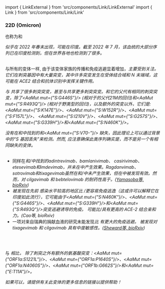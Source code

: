 import { LinkExternal } from 'src/components/Link/LinkExternal'
import { Link } from 'src/components/Link/Link'



<MdxContent filepath="VoCHeader.md'" />

### 22D (Omicron)
也称为<Lin name="BA.2.75" />和<Who name="Omicron" />

<MdxContent filepath="OmicronHeader.md'" />

<Var name="22D (Omicron)"/> 似乎在 2022 年春末出现，可能在印度。截至 2022 年 7 月，该血统的大部分序列已在印度检测到，但在世界各地也检测到了很多。
<br/><br/>

与所有的<Who name="Omicron" />变体一样, 由于该变体家族的传播和免疫逃避显着增加，<Var name="22D (Omicron)" prefix=""/>主要受到关注。它们在刺突基因中有大量突变，其中许多突变发生在受体结合域和 N 末端域，这可能在 ACE2 结合和抗体识别中发挥关键作用。
<br/>

<Var name="22D (Omicron)" prefix=""/>与 <Var name="21K (Omicron)" prefix=""/>共享了很多刺突突变，甚至与<Var name="21L (Omicron)" prefix=""/>共享更多刺突突变。<Var name="22D (Omicron)" prefix=""/>和它的父代有相同的刺突突变，<Var name="21L (Omicron)" prefix=""/>除了<AaMut mut={"S:G446S"}/> (相对于<Var name="21L (Omicron)" prefix=""/>的父代21M的回归)和<AaMut mut={"S:R493Q"}/> (相对于野类型的回归)，以及额外的突变以外，它们是: <AaMut mut={"S:K147E"}/>、<AaMut mut={"S:W152R"}/>、<AaMut mut={"S:F157L"}/>、 <AaMut mut={"S:I210V"}/>、<AaMut mut={"S:G257S"}/>、<AaMut mut={"S:G339H"}/>和<AaMut mut={"S:N460K"}/>。

<Var name="22D (Omicron)" prefix=""/> 没有在<Var name="22B (Omicron)" prefix=""/>和<Var name="22C (Omicron)" prefix=""/>中找到的<Mut name="S:H69-"/>和<AaMut mut={"S:V70-"}/> 缺失，因此理论上可以通过<Var name="21L (Omicron)" prefix=""/>背景中的“S 基因丢失”来检测。然而, 应注意确保此类序列确实是<Var name="22D (Omicron)" prefix=""/>，而不是另一个有相同缺失的变体。
<br/><br/>

- 同样在<Var name="21L (Omicron)" prefix=""/>和<Var name="22A (Omicron)" prefix=""/>/<Var name="22B (Omicron)" prefix=""/>中找到的adintrevimab、bamlanivimab、 casirivimab、etesevimab和imdevimab，并未在<Var name="22D (Omicron)" prefix=""/>中产生效果。Ragdanvimab、 sotrovimab和tixagevimab虽然在<Var name="21L (Omicron)" prefix=""/>和<Var name="22A (Omicron)" prefix=""/>/<Var name="22B (Omicron)" prefix=""/>中未产生效果，但在<Var name="22D (Omicron)" prefix=""/>中被发现有效。然而，<Var name="22D (Omicron)" prefix=""/>对 cilgavimab 和 bebtelovimab 的耐药性高于<Var name="21L (Omicron)" prefix=""/>。([Yamasoba等, bioRxiv](https://www.biorxiv.org/content/10.1101/2022.07.14.500041v1.full))
- <Var name="22D (Omicron)" prefix=""/>被发现在先前<Who name="Delta" /> 感染水平较高的地区比 <Var name="22A (Omicron)" prefix=""/>/<Var name="22B (Omicron)" prefix=""/>更容易免疫逃逸（这或许可以解释它在印度如此流行），它可能由于<AaMut mut={"S:N460K"}/>、<AaMut mut={"S:G446S"}/>、<AaMut mut={"S:G339H"}/>和<AaMut mut={"S:R493Q"}/>突变逃避<Var name="21L (Omicron)" prefix=""/>诱导的免疫。 <Var name="22D (Omicron)" prefix=""/> 可能比<Var name="22A (Omicron)" prefix=""/>/<Var name="22B (Omicron)" prefix=""/>具有更高的 ACE-2 结合亲和力。(<LinkExternal href="https://www.biorxiv.org/content/10.1101/2022.07.18.500332v1">Cao等, bioRxiv</LinkExternal>)
- 一项对来自瑞典的捐献血液的研究未能发现<Var name="22D (Omicron)" prefix=""/>比 <Var name="22B (Omicron)" prefix=""/>有更大的免疫逃避。<Var name="22D (Omicron)" prefix=""/> 被发现对 tixagevimab 和 cilgavimab 具有中度敏感性。([Sheward等, bioRxiv](https://www.biorxiv.org/content/10.1101/2022.07.19.500716v1.abstract))


<br/><br/>

与 <Var name="21L (Omicron)" prefix=""/>相比，<Var name="22D (Omicron)" prefix=""/> 除了刺突之外有额外的氨基酸突变：<AaMut mut={"ORF1a:S1221L"}/>、<AaMut mut={"ORF1a:P1640S"}/>、<AaMut mut={"ORF1a:N4060S"}/>、<AaMut mut={"ORF1b:G662S"}/>和<AaMut mut={"E:T11A"}/>。

_如果可以，请提供有关此变体的更多信息的链接以提供帮助！_

